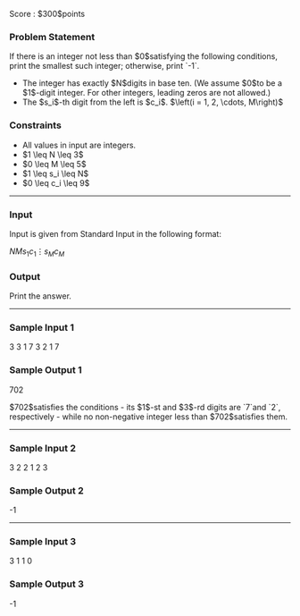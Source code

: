 
<div>

<span>

<span>

<p>
Score : $300$points
</p>

<div>

<section>

### **Problem Statement**

<p>
If there is an integer not less than $0$satisfying the following conditions, print the smallest such integer; otherwise, print `-1`.
</p>

<ul>

<li>
The integer has exactly $N$digits in base ten. (We assume $0$to be a $1$-digit integer. For other integers, leading zeros are not allowed.)
</li>

<li>
The $s_i$-th digit from the left is $c_i$. $\left(i = 1, 2, \cdots, M\right)$
</li>

</ul>

</section>

</div>

<div>

<section>

### **Constraints**

<ul>

<li>
All values in input are integers.
</li>

<li>
$1 \leq N \leq 3$
</li>

<li>
$0 \leq M \leq 5$
</li>

<li>
$1 \leq s_i \leq N$
</li>

<li>
$0 \leq c_i \leq 9$
</li>

</ul>

</section>

</div>

---

<div>

<div>

<section>

### **Input**

<p>
Input is given from Standard Input in the following format:
</p>

<div>

$N$$M$$s_1$$c_1$$\vdots$$s_M$$c_M$
</div>

</section>

</div>

<div>

<section>

### **Output**

<p>
Print the answer.
</p>

</section>

</div>

</div>

---

<div>

<section>

### **Sample Input 1**

<div>

3 3
1 7
3 2
1 7

</div>

</section>

</div>

<div>

<section>

### **Sample Output 1**

<div>

702

</div>

<p>
$702$satisfies the conditions - its $1$-st and $3$-rd digits are `7`and `2`, respectively - while no non-negative integer less than $702$satisfies them.
</p>

</section>

</div>

---

<div>

<section>

### **Sample Input 2**

<div>

3 2
2 1
2 3

</div>

</section>

</div>

<div>

<section>

### **Sample Output 2**

<div>

-1

</div>

</section>

</div>

---

<div>

<section>

### **Sample Input 3**

<div>

3 1
1 0

</div>

</section>

</div>

<div>

<section>

### **Sample Output 3**

<div>

-1

</div>

</section>

</div>

</span>

</span>

</div>
